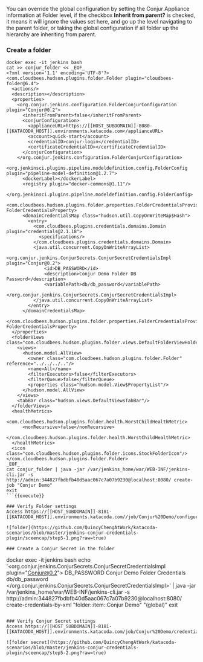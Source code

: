 You can override the global configuration by setting the Conjur Appliance information at Folder level, if the checkbox **Inherit from parent?** is checked, it means it will ignore the values set here, and go up the level navigating to the parent folder, or taking the global configuration if all folder up the hierarchy are inheriting from parent.


### Create a folder
```
docker exec -it jenkins bash
cat >> conjur_folder << _EOF_
<?xml version='1.1' encoding='UTF-8'?>
<com.cloudbees.hudson.plugins.folder.Folder plugin="cloudbees-folder@6.4">
  <actions/>
  <description></description>
  <properties>
    <org.conjur.jenkins.configuration.FolderConjurConfiguration plugin="Conjur@0.2">
      <inheritFromParent>false</inheritFromParent>
      <conjurConfiguration>
        <applianceURL>https://[[HOST_SUBDOMAIN]]-8080-[[KATACODA_HOST]].environments.katacoda.com</applianceURL>
        <account>quick-start</account>
        <credentialID>conjur-login</credentialID>
        <certificateCredentialID></certificateCredentialID>
      </conjurConfiguration>
    </org.conjur.jenkins.configuration.FolderConjurConfiguration>
    <org.jenkinsci.plugins.pipeline.modeldefinition.config.FolderConfig plugin="pipeline-model-definition@1.2.7">
      <dockerLabel></dockerLabel>
      <registry plugin="docker-commons@1.11"/>
    </org.jenkinsci.plugins.pipeline.modeldefinition.config.FolderConfig>
    <com.cloudbees.hudson.plugins.folder.properties.FolderCredentialsProvider_-FolderCredentialsProperty>
      <domainCredentialsMap class="hudson.util.CopyOnWriteMap$Hash">
        <entry>
          <com.cloudbees.plugins.credentials.domains.Domain plugin="credentials@2.1.18">
            <specifications/>
          </com.cloudbees.plugins.credentials.domains.Domain>
          <java.util.concurrent.CopyOnWriteArrayList>
            <org.conjur.jenkins.ConjurSecrets.ConjurSecretCredentialsImpl plugin="Conjur@0.2">
              <id>DB_PASSWORD</id>
              <description>Conjur Demo Folder DB Password</description>
              <variablePath>db/db_password</variablePath>
            </org.conjur.jenkins.ConjurSecrets.ConjurSecretCredentialsImpl>
          </java.util.concurrent.CopyOnWriteArrayList>
        </entry>
      </domainCredentialsMap>
    </com.cloudbees.hudson.plugins.folder.properties.FolderCredentialsProvider_-FolderCredentialsProperty>
  </properties>
  <folderViews class="com.cloudbees.hudson.plugins.folder.views.DefaultFolderViewHolder">
    <views>
      <hudson.model.AllView>
        <owner class="com.cloudbees.hudson.plugins.folder.Folder" reference="../../../.."/>
        <name>All</name>
        <filterExecutors>false</filterExecutors>
        <filterQueue>false</filterQueue>
        <properties class="hudson.model.View$PropertyList"/>
      </hudson.model.AllView>
    </views>
    <tabBar class="hudson.views.DefaultViewsTabBar"/>
  </folderViews>
  <healthMetrics>
    <com.cloudbees.hudson.plugins.folder.health.WorstChildHealthMetric>
      <nonRecursive>false</nonRecursive>
    </com.cloudbees.hudson.plugins.folder.health.WorstChildHealthMetric>
  </healthMetrics>
  <icon class="com.cloudbees.hudson.plugins.folder.icons.StockFolderIcon"/>
</com.cloudbees.hudson.plugins.folder.Folder>
_EOF_
cat conjur_folder | java -jar /var/jenkins_home/war/WEB-INF/jenkins-cli.jar -s http://admin:344827fbdbfb40d5aac067c7a07b9230@localhost:8080/ create-job "Conjur Demo"
exit
```{{execute}}

### Verify Folder settings
Access https://[[HOST_SUBDOMAIN]]-8181-[[KATACODA_HOST]].environments.katacoda.com//job/Conjur%20Demo/configure

![folder](https://github.com/QuincyChengAtWork/katacoda-scenarios/blob/master/jenkins-conjur-credentials-plugin/sceencap/step5-1.png?raw=true)

### Create a Conjur Secret in the folder

```
docker exec -it jenkins bash
echo '<org.conjur.jenkins.ConjurSecrets.ConjurSecretCredentialsImpl plugin="Conjur@0.2">
        <id>DB_PASSWORD</id>
        <description>Conjur Demo Folder Credentials</description>
        <variablePath>db/db_password</variablePath>
      </org.conjur.jenkins.ConjurSecrets.ConjurSecretCredentialsImpl>' | java -jar /var/jenkins_home/war/WEB-INF/jenkins-cli.jar -s http://admin:344827fbdbfb40d5aac067c7a07b9230@localhost:8080/ create-credentials-by-xml "folder::item::Conjur Demo" "(global)"
exit
```{{execute}}

### Verify Conjur Secret settings
Access https://[[HOST_SUBDOMAIN]]-8181-[[KATACODA_HOST]].environments.katacoda.com/job/Conjur%20Demo/credentials/store/folder/domain/_/credential/DB_PASSWORD/update

![folder secret](https://github.com/QuincyChengAtWork/katacoda-scenarios/blob/master/jenkins-conjur-credentials-plugin/sceencap/step5-2.png?raw=true)
